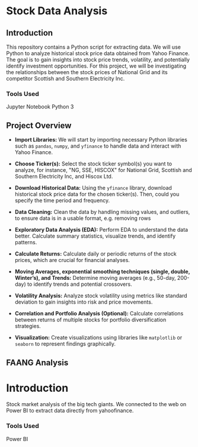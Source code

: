 # Stock Data Analysis

## Introduction
This repository contains a Python script for extracting data. We will use Python to analyze historical stock price data obtained from Yahoo Finance. The goal is to gain insights into stock price trends, volatility, and potentially identify investment opportunities. For this project, we will be investigating the relationships between the stock prices of  National Grid and its competitor Scottish and Southern Electricity Inc.

### Tools Used
Jupyter Notebook Python 3

## Project Overview

- **Import Libraries:** We will start by importing necessary Python libraries such as `pandas`, `numpy`, and `yfinance` to handle data and interact with Yahoo Finance.

- **Choose Ticker(s):** Select the stock ticker symbol(s) you want to analyze, for instance, "NG, SSE, HISCOX" for National Grid, Scottish and Southern Electricity Inc, and Hiscox Ltd.

- **Download Historical Data:** Using the `yfinance` library, download historical stock price data for the chosen ticker(s). Then, could you specify the time period and frequency.

- **Data Cleaning:** Clean the data by handling missing values, and outliers, to ensure data is in a usable format, e.g. removing rows

- **Exploratory Data Analysis (EDA):** Perform EDA to understand the data better. Calculate summary statistics, visualize trends, and identify patterns.

- **Calculate Returns:** Calculate daily or periodic returns of the stock prices, which are crucial for financial analyses.

- **Moving Averages, exponential smoothing techniques (single, double, Winter’s), and  Trends:** Determine moving averages (e.g., 50-day, 200-day) to identify trends and potential crossovers.

- **Volatility Analysis:** Analyze stock volatility using metrics like standard deviation to gain insights into risk and price movements.

- **Correlation and Portfolio Analysis (Optional):** Calculate correlations between returns of multiple stocks for portfolio diversification strategies.

- **Visualization:** Create visualizations using libraries like `matplotlib` or `seaborn` to represent findings graphically.


## FAANG Analysis

# Introduction
Stock market analysis of the big tech giants. We connected to the web on Power BI to extract data directly from yahoofinance.

### Tools Used
Power BI
